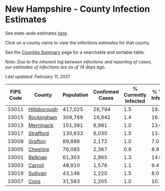 # New Hampshire - County Infection Estimates

See state-wide estimates [here](/infections/us-nh).

Click on a county name to view the infections estimates for that county.

See the [Counties Summary](/infections/summary-counties) page for a searchable and sortable table.

*Note: Due to the inherent lag between infections and reporting of cases, our estimates of infections are as of 14 days ago.*

*Last updated: February 11, 2021*

|   FIPS Code |                       County |   Population |   Confirmed Cases |   % Currently Infected |   % Total Infected |
|-------------|------------------------------|--------------|-------------------|------------------------|--------------------|
|       33011 | [Hillsborough](hillsborough) |      417,025 |            26,794 |                    1.5 |               19.3 |
|       33015 |     [Rockingham](rockingham) |      309,769 |            16,942 |                    1.4 |               16.5 |
|       33013 |       [Merrimack](merrimack) |      151,391 |             6,981 |                    1.0 |               13.6 |
|       33017 |       [Strafford](strafford) |      130,633 |             6,030 |                    1.5 |               13.4 |
|       33009 |           [Grafton](grafton) |       89,886 |             2,172 |                    1.0 |                7.0 |
|       33005 |         [Cheshire](cheshire) |       76,085 |             2,367 |                    0.8 |                8.9 |
|       33001 |           [Belknap](belknap) |       61,303 |             2,965 |                    1.3 |               14.0 |
|       33003 |           [Carroll](carroll) |       48,910 |             1,576 |                    1.1 |                9.4 |
|       33019 |         [Sullivan](sullivan) |       43,146 |             1,220 |                    1.5 |                8.0 |
|       33007 |                 [Coos](coos) |       31,563 |             1,205 |                    1.0 |               10.7 |